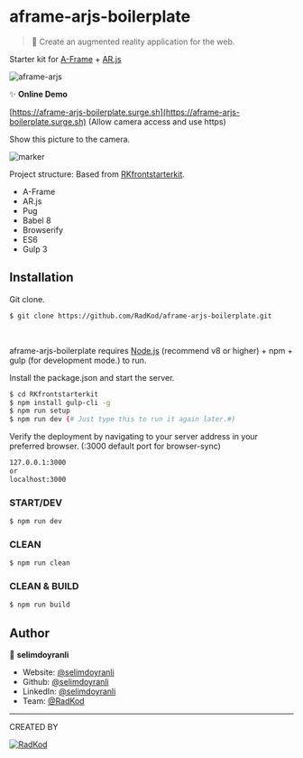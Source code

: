 # aframe-arjs-boilerplate

> 🥽 Create an augmented reality application for the web.

Starter kit for [A-Frame](https://aframe.io) + [AR.js](https://github.com/AR-js-org/AR.js)


![aframe-arjs](https://raw.githubusercontent.com/RadKod/aframe-arjs-boilerplate/master/preview/preview.gif)

✨ **Online Demo**

[https://aframe-arjs-boilerplate.surge.sh](https://aframe-arjs-boilerplate.surge.sh) (Allow camera access and use https)


Show this picture to the camera.

![marker](https://raw.githubusercontent.com/RadKod/aframe-arjs-boilerplate/master/preview/hiro.png)

Project structure: Based from [RKfrontstarterkit](https://github.com/RadKod/RKfrontstarterkit).

 - A-Frame
 - AR.js
 - Pug
 - Babel 8
 - Browserify
 - ES6
 - Gulp 3
 
 ## Installation

Git clone.

```sh
$ git clone https://github.com/RadKod/aframe-arjs-boilerplate.git
```
&nbsp;
>   
aframe-arjs-boilerplate requires [Node.js](https://nodejs.org/) (recommend v8 or higher) + npm + gulp (for development mode.) to run.


Install the package.json and start the server.

```sh
$ cd RKfrontstarterkit
$ npm install gulp-cli -g
$ npm run setup
$ npm run dev (# Just type this to run it again later.#)
```

Verify the deployment by navigating to your server address in your preferred browser. (:3000 default port for browser-sync)

```sh
127.0.0.1:3000
or
localhost:3000
```

### START/DEV

```sh
$ npm run dev
```

### CLEAN

```sh
$ npm run clean
```

### CLEAN & BUILD

```sh
$ npm run build
```
## Author

👤 **selimdoyranli**

* Website: [@selimdoyranli](https://selimdoyranli.com)
* Github: [@selimdoyranli](https://github.com/selimdoyranli)
* LinkedIn: [@selimdoyranli](https://linkedin.com/in/selimdoyranli)
* Team: [@RadKod](https://radkod.com)

___

CREATED BY

 [![RadKod](https://i.ibb.co/q5G6N0n/radkod-mail-imza.png)](https://www.radkod.com)

